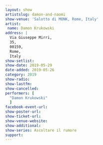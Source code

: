```yaml
---
layout: show
artistslug: damon-and-naomi
show-venue: 'Salotto di MONK, Rome, Italy'
artist:
 name: Damon Krukowski
address: |
  Via Giuseppe Mirri, 
  35,
  00159, 
  Rome, 
  Italy
show-setlist:
show-date: 2019-05-29
date-added: 2019-05-26
category: 2019
show-radio:
show-lastfm:
show-cancelled:
performers: [
  "Damon Krukowski"
  ]
facebook-event-url: 
show-poster-url: 
show-ticket-url: 
show-venue-website:
show-additional:
show-series: Ascoltare il rumore
support:
---
```

